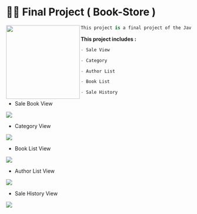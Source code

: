 #  👨‍💻 Final Project ( Book-Store )

   
  <img align="left" src="https://user-images.githubusercontent.com/61304140/85503069-c3438180-b60e-11ea-9cee-d95264e5c4f3.jpg" width="200" height="200"/>
 
 ```python
This project is a final project of the Java Developer Class (Java SE Online).
```
**This project includes :**
```python
- Sale View

- Category

- Author List

- Book List

- Sale History
```
- Sale Book View

<img src="https://user-images.githubusercontent.com/61304140/85507435-5fbe5180-b618-11ea-9978-630fc444ffc3.PNG">

- Category View
<img src="https://user-images.githubusercontent.com/61304140/85508004-3fdb5d80-b619-11ea-9a59-9be387d2ddb7.PNG">

- Book List View
<img src="https://user-images.githubusercontent.com/61304140/85507627-aca22800-b618-11ea-89d5-8c11696b22da.PNG">

- Author List View
<img src="https://user-images.githubusercontent.com/61304140/85507780-ea9f4c00-b618-11ea-9b3a-ea25d8bf7838.PNG">

- Sale History View
<img src="https://user-images.githubusercontent.com/61304140/85507870-099dde00-b619-11ea-8f07-7e0436c6bbb2.PNG">
